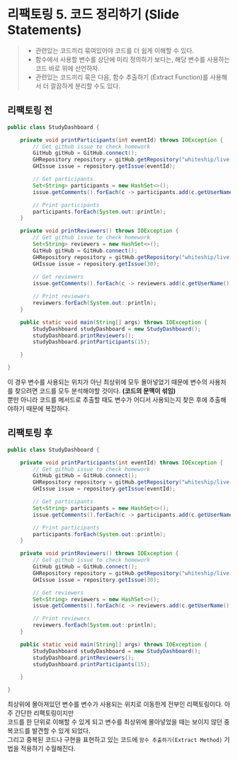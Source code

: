 
# 리팩토링 5. 코드 정리하기 (Slide Statements)
> - 관련있는 코드끼리 묶여있어야 코드를 더 쉽게 이해할 수 있다. 
> - 함수에서 사용할 변수를 상단에 미리 정의하기 보다는, 해당 변수를 사용하는 코드 바로 위에 선언하자.
> - 관련있는 코드끼리 묶은 다음, 함수 추출하기 (Extract Function)를 사용해서 더 깔끔하게 분리할 수도 있다. 
> 

## 리팩토링 전
```java
public class StudyDashboard {

    private void printParticipants(int eventId) throws IOException {
        // Get github issue to check homework
        GitHub gitHub = GitHub.connect();
        GHRepository repository = gitHub.getRepository("whiteship/live-study");
        GHIssue issue = repository.getIssue(eventId);

        // Get participants
        Set<String> participants = new HashSet<>();
        issue.getComments().forEach(c -> participants.add(c.getUserName()));

        // Print participants
        participants.forEach(System.out::println);
    }

    private void printReviewers() throws IOException {
        // Get github issue to check homework
        Set<String> reviewers = new HashSet<>();
        GitHub gitHub = GitHub.connect();
        GHRepository repository = gitHub.getRepository("whiteship/live-study");
        GHIssue issue = repository.getIssue(30);
      
        // Get reviewers
        issue.getComments().forEach(c -> reviewers.add(c.getUserName()));

        // Print reviewers
        reviewers.forEach(System.out::println);
    }

    public static void main(String[] args) throws IOException {
        StudyDashboard studyDashboard = new StudyDashboard();
        studyDashboard.printReviewers();
        studyDashboard.printParticipants(15);

    }

}
```
이 경우 변수를 사용되는 위치가 아닌 최상위에 모두 몰아넣었기 때문에 변수의 사용처를 찾으려면 코드를 모두 분석해야할 것이다. **(코드의 문맥이 섞임)**  
뿐만 아니라 코드를 메서드로 추출할 때도 변수가 어디서 사용되는지 찾은 후에 추출해야하기 때문에 복잡하다.


## 리팩토링 후
```java
public class StudyDashboard {

    private void printParticipants(int eventId) throws IOException {
        // Get github issue to check homework
        GitHub gitHub = GitHub.connect();
        GHRepository repository = gitHub.getRepository("whiteship/live-study");
        GHIssue issue = repository.getIssue(eventId);

        // Get participants
        Set<String> participants = new HashSet<>();
        issue.getComments().forEach(c -> participants.add(c.getUserName()));

        // Print participants
        participants.forEach(System.out::println);
    }

    private void printReviewers() throws IOException {
        // Get github issue to check homework
        GitHub gitHub = GitHub.connect();
        GHRepository repository = gitHub.getRepository("whiteship/live-study");
        GHIssue issue = repository.getIssue(30);

        // Get reviewers
        Set<String> reviewers = new HashSet<>();
        issue.getComments().forEach(c -> reviewers.add(c.getUserName()));

        // Print reviewers
        reviewers.forEach(System.out::println);
    }

    public static void main(String[] args) throws IOException {
        StudyDashboard studyDashboard = new StudyDashboard();
        studyDashboard.printReviewers();
        studyDashboard.printParticipants(15);

    }

}
```
최상위에 몰아져있던 변수를 변수가 사용되는 위치로 이동한게 전부인 리팩토링이다. 아주 간단한 리팩토링이지만  
코드를 한 단위로 이해할 수 있게 되고 변수를 최상위에 몰아넣었을 때는 보이지 않던 중복코드를 발견할 수 있게 되었다.  
그리고 중복된 코드나 구현을 표현하고 있는 코드에 `함수 추출하기(Extract Method)` 기법을 적용하기 수월해진다.

